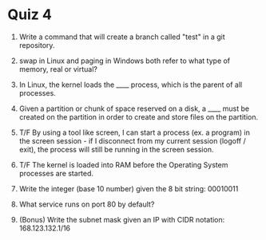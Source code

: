 # Quiz 4

1. Write a command that will create a branch called "test" in a git repository.

2. swap in Linux and paging in Windows both refer to what type of memory, real or virtual?

3. In Linux, the kernel loads the ____ process, which is the parent of all processes.

4. Given a partition or chunk of space reserved on a disk, a ____ must be created on the partition in order to create and store files on the partition.

5. T/F By using a tool like screen, I can start a process (ex. a program) in the screen session - if I disconnect from my current session (logoff / exit), the process will still be running in the screen session.

6. T/F The kernel is loaded into RAM before the Operating System processes are started.

7. Write the integer (base 10 number) given the 8 bit string: 00010011

8. What service runs on port 80 by default?

9. (Bonus) Write the subnet mask given an IP with CIDR notation: 168.123.132.1/16


